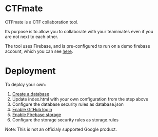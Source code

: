# CTFmate

CTFmate is a CTF collaboration tool.

Its purpose is to allow you to collaborate with your teammates even if you are not next to each other.

The tool uses Firebase, and is pre-configured to run on a demo firebase account, which you can see [here](https://ctfmate.com).

# Deployment

To deploy your own:

1.  [Create a database](https://firebase.google.com/docs/database/web/start)
1.  Update index.html with your own configuration from the step above
1.  Configure the database security rules as database.json
1.  [Enable GitHub login](https://firebase.google.com/docs/auth/web/github-auth)
1.  [Enable Firebase storage](https://firebase.google.com/docs/storage/web/start)
1.  Configure the storage security rules as storage.rules

Note: This is not an officialy supported Google product.
